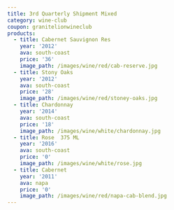 ```yaml
---
title: 3rd Quarterly Shipment Mixed
category: wine-club
coupon: granitelionwineclub
products:
  - title: Cabernet Sauvignon Res
    year: '2012'
    ava: south-coast
    price: '36'
    image_path: /images/wine/red/cab-reserve.jpg
  - title: Stony Oaks
    year: '2012'
    ava: south-coast
    price: '28'
    image_path: /images/wine/red/stoney-oaks.jpg
  - title: Chardonnay
    year: '2014'
    ava: south-coast
    price: '18'
    image_path: /images/wine/white/chardonnay.jpg
  - title: Rose  375 ML
    year: '2016'
    ava: south-coast
    price: '0'
    image_path: /images/wine/white/rose.jpg
  - title: Cabernet
    year: '2011'
    ava: napa
    price: '0'
    image_path: /images/wine/red/napa-cab-blend.jpg
---
```



